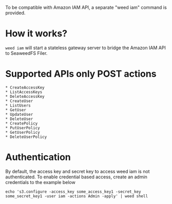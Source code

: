 To be compatible with Amazon IAM API, a separate "weed iam" command is provided.

# How it works?
`weed iam` will start a stateless gateway server to bridge the Amazon IAM API to SeaweedFS Filer. 

# Supported APIs only POST actions

```
* CreateAccessKey
* ListAccessKeys
* DeleteAccessKey
* CreateUser
* ListUsers
* GetUser
* UpdateUser
* DeleteUser
* CreatePolicy
* PutUserPolicy
* GetUserPolicy
* DeleteUserPolicy
```

# Authentication

By default, the access key and secret key to access weed iam is not authenticated. To enable credential based access, create an admin credentials to the example below
```
echo 's3.configure -access_key some_access_key1 -secret_key some_secret_key1 -user iam -actions Admin -apply' | weed shell
```